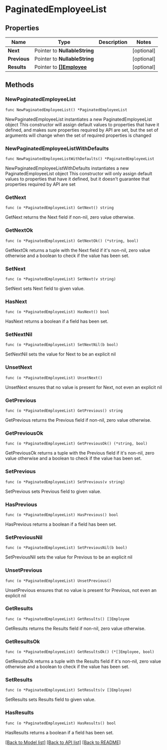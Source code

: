 # PaginatedEmployeeList

## Properties

Name | Type | Description | Notes
------------ | ------------- | ------------- | -------------
**Next** | Pointer to **NullableString** |  | [optional] 
**Previous** | Pointer to **NullableString** |  | [optional] 
**Results** | Pointer to [**[]Employee**](Employee.md) |  | [optional] 

## Methods

### NewPaginatedEmployeeList

`func NewPaginatedEmployeeList() *PaginatedEmployeeList`

NewPaginatedEmployeeList instantiates a new PaginatedEmployeeList object
This constructor will assign default values to properties that have it defined,
and makes sure properties required by API are set, but the set of arguments
will change when the set of required properties is changed

### NewPaginatedEmployeeListWithDefaults

`func NewPaginatedEmployeeListWithDefaults() *PaginatedEmployeeList`

NewPaginatedEmployeeListWithDefaults instantiates a new PaginatedEmployeeList object
This constructor will only assign default values to properties that have it defined,
but it doesn't guarantee that properties required by API are set

### GetNext

`func (o *PaginatedEmployeeList) GetNext() string`

GetNext returns the Next field if non-nil, zero value otherwise.

### GetNextOk

`func (o *PaginatedEmployeeList) GetNextOk() (*string, bool)`

GetNextOk returns a tuple with the Next field if it's non-nil, zero value otherwise
and a boolean to check if the value has been set.

### SetNext

`func (o *PaginatedEmployeeList) SetNext(v string)`

SetNext sets Next field to given value.

### HasNext

`func (o *PaginatedEmployeeList) HasNext() bool`

HasNext returns a boolean if a field has been set.

### SetNextNil

`func (o *PaginatedEmployeeList) SetNextNil(b bool)`

 SetNextNil sets the value for Next to be an explicit nil

### UnsetNext
`func (o *PaginatedEmployeeList) UnsetNext()`

UnsetNext ensures that no value is present for Next, not even an explicit nil
### GetPrevious

`func (o *PaginatedEmployeeList) GetPrevious() string`

GetPrevious returns the Previous field if non-nil, zero value otherwise.

### GetPreviousOk

`func (o *PaginatedEmployeeList) GetPreviousOk() (*string, bool)`

GetPreviousOk returns a tuple with the Previous field if it's non-nil, zero value otherwise
and a boolean to check if the value has been set.

### SetPrevious

`func (o *PaginatedEmployeeList) SetPrevious(v string)`

SetPrevious sets Previous field to given value.

### HasPrevious

`func (o *PaginatedEmployeeList) HasPrevious() bool`

HasPrevious returns a boolean if a field has been set.

### SetPreviousNil

`func (o *PaginatedEmployeeList) SetPreviousNil(b bool)`

 SetPreviousNil sets the value for Previous to be an explicit nil

### UnsetPrevious
`func (o *PaginatedEmployeeList) UnsetPrevious()`

UnsetPrevious ensures that no value is present for Previous, not even an explicit nil
### GetResults

`func (o *PaginatedEmployeeList) GetResults() []Employee`

GetResults returns the Results field if non-nil, zero value otherwise.

### GetResultsOk

`func (o *PaginatedEmployeeList) GetResultsOk() (*[]Employee, bool)`

GetResultsOk returns a tuple with the Results field if it's non-nil, zero value otherwise
and a boolean to check if the value has been set.

### SetResults

`func (o *PaginatedEmployeeList) SetResults(v []Employee)`

SetResults sets Results field to given value.

### HasResults

`func (o *PaginatedEmployeeList) HasResults() bool`

HasResults returns a boolean if a field has been set.


[[Back to Model list]](../README.md#documentation-for-models) [[Back to API list]](../README.md#documentation-for-api-endpoints) [[Back to README]](../README.md)


